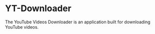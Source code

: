 # YT-Downloader
The YouTube Videos Downloader is an application built for downloading YouTube videos. 
